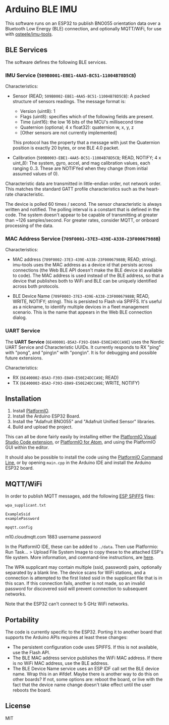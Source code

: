 # Arduino BLE IMU

This software runs on an ESP32 to publish BNO055 orientation data over a
Bluetooth Low Energy (BLE) connection, and optionally MQTT/WiFi, for use with
[osteele/imu-tools](https://github.com/osteele/imu-tools).

## BLE Services

The software defines the following BLE services.

### IMU Service (`509B0001-EBE1-4AA5-BC51-11004B78D5CB`)

Characteristics:

* Sensor (READ; `509B0002-EBE1-4AA5-BC51-11004B78D5CB`): A packed structure of
  sensors readings. The message format is:
  * Version (uint8): 1
  * Flags (uint8): specifies which of the following fields are present.
  * Time (uint16): the low 16 bits of the MCU's millisecond time
  * Quaternion (optional; 4 x float32): quaternion w, x, y, z
  * [Other sensors are not currently implemented]

  This protocol has the property that a message with just the Quaternion
  position is exactly 20 bytes, or one BLE 4.0 packet.

* Calibration (`509B0003-EBE1-4AA5-BC51-11004B78D5CB`; READ, NOTIFY; 4 x
  uint_8): The system, gyro, accel, and mag calibration values, each ranging
  0..3. These are NOTIFYed when they change (from initial assumed values of 0).

Characteristic data are transmitted in little-endian order, not network order.
This matches the standard GATT profile characteristics such as the heart-rate
characteristic.

The device is polled 60 times / second. The sensor characteristic is always
written and notified. The polling interval is a constant that is defined in the
code. The system doesn't appear to be capable of transmitting at greater than
~126 samples/second. For greater rates, consider MQTT, or onboard processing of
the data.

### MAC Address Service (`709F0001-37E3-439E-A338-23F00067988B`)

Characteristics:

* MAC address (`709F0002-37E3-439E-A338-23F00067988B`; READ; string). imu-tools
  uses the MAC address as a device id that persists across connections (the Web
  BLE API doesn't make the BLE device id available to code). The MAC address is
  used instead of the BLE address, so that a device that publishes both to WiFi
  and BLE can be uniquely identified across both protocols.

* BLE Device Name (`709F0003-37E3-439E-A338-23F00067988B`; READ, WRITE, NOTIFY;
  string). This is persisted to Flash via SPIFFS. It's useful as a nickname, to
  identify multiple devices in a fleet management scenario. This is the name
  that appears in the Web BLE connection dialog.

### UART Service

The **UART Service** (`6E400001-B5A3-F393-E0A9-E50E24DCCA9E`) uses the Nordic
UART Service and Characteristic UUIDs. It currently responds to RX "ping" with
"pong", and "ping\n" with "pong\n". It is for debugging and possible future
extensions.

Characteristics:

* RX (`6E400002-B5A3-F393-E0A9-E50E24DCCA9E`; READ)
* TX (`6E400003-B5A3-F393-E0A9-E50E24DCCA9E`; WRITE, NOTIFY)

## Installation

1. Install [PlatformIO](https://platformio.org).
2. Install the Arduino ESP32 Board.
3. Install the "Adafruit BNO055" and "Adafruit Unified Sensor" libraries.
4. Build and upload the project.

This can all be done fairly easily by installing either the [PlatformIO Visual
Studio Code extension](https://platformio.org/install/ide?install=vscode), or
[PlatformIO for
Atom](https://docs.platformio.org/en/latest/ide/atom.html#installation), and
using the PlatformIO GUI within the editor.

It should also be possible to install the code using the [PlatformIO Command
Line](https://docs.platformio.org/en/latest/installation.html), or by opening
`main.cpp` in the Arduino IDE and install the Arduino ESP32 board.

## MQTT/WiFi

In order to publish MQTT messages, add the following [ESP
SPiFFS](https://docs.espressif.com/projects/esp-idf/en/latest/api-reference/storage/spiffs.html)
files:

`wpa_supplicant.txt`

    ExampleSsid
    examplePassword

`mpqtt.config`

   m10.cloudmqtt.com
   1883
   username
   password

In the PlatformIO IDE, these can be added to `./data`. Then use Platformio: Run
Task... > Upload File System Image to copy these to the attached ESP's file
system. More information, and command-line instructions, are
[here](https://docs.platformio.org/en/latest/platforms/espressif32.html#uploading-files-to-file-system-spiffs).

The WPA supplicant may contain multiple (ssid, password) pairs, optionally
separated by a blank line. The device scans for WiFi stations, and a connection
is attempted to the first listed ssid in the supplicant file that is in this
scan. If this connection fails, another is not made, so an invalid password for
discovered ssid will prevent connection to subsequent networks.

Note that the ESP32 can't connect to 5 GHz WiFi networks.

## Portability

The code is currently specific to the ESP32. Porting it to another board that
supports the Arduino APIs requires at least these changes:

* The persistent configuration code uses SPIFFS. If this is not available, use
  the Flash API.
* The BLE MAC address service publishes the WiFi MAC address. If there is no
  WiFi MAC address, use the BLE address.
* The BLE Device Name service uses an ESP IDF call set the BLE device name. Wrap
  this in an #ifdef. Maybe there is another way to do this on other boards? If
  not, some options are: reboot the board, or live with the fact that the device
  name change doesn't take effect until the user reboots the board.

## License

MIT
